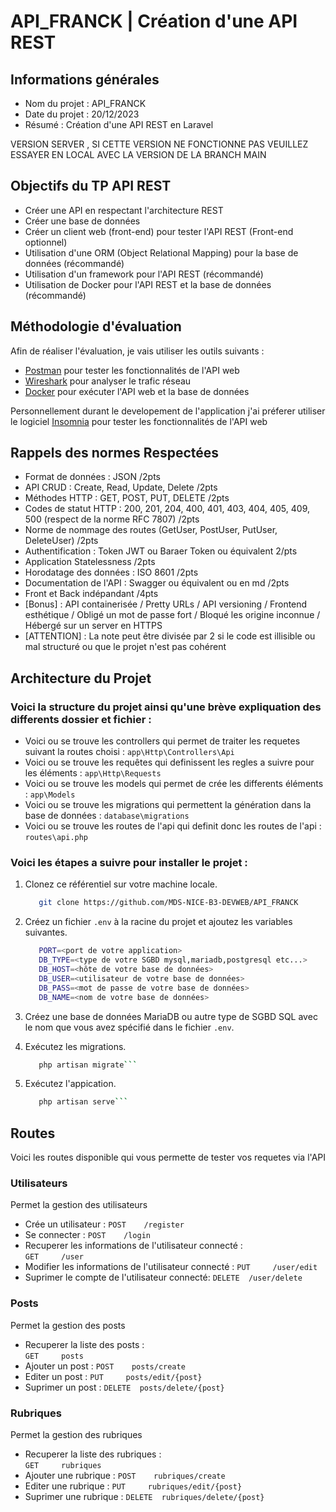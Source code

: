 # API_FRANCK | Création d'une API REST

## Informations générales
- Nom du projet : API_FRANCK
- Date du projet : 20/12/2023
- Résumé : Création d'une API REST en Laravel

VERSION SERVER , SI CETTE VERSION NE FONCTIONNE PAS VEUILLEZ ESSAYER EN LOCAL AVEC LA VERSION DE LA BRANCH MAIN

## Objectifs du TP API REST
- Créer une API en respectant l'architecture REST
- Créer une base de données
- Créer un client web (front-end) pour tester l'API REST (Front-end optionnel)
- Utilisation d'une ORM (Object Relational Mapping) pour la base de données (récommandé)
- Utilisation d'un framework pour l'API REST (récommandé)
- Utilisation de Docker pour l'API REST et la base de données (récommandé)

## Méthodologie d'évaluation
Afin de réaliser l'évaluation, je vais utiliser les outils suivants :
- [Postman](https://www.postman.com/) pour tester les fonctionnalités de l'API web
- [Wireshark](https://www.wireshark.org/) pour analyser le trafic réseau
- [Docker](https://www.docker.com/) pour exécuter l'API web et la base de données

Personnellement durant le developement de l'application j'ai préferer utiliser le logiciel [Insomnia](https://insomnia.rest) pour tester les fonctionnalités de l'API web

## Rappels des normes Respectées
- Format de données : JSON /2pts
- API CRUD : Create, Read, Update, Delete /2pts
- Méthodes HTTP : GET, POST, PUT, DELETE /2pts
- Codes de statut HTTP : 200, 201, 204, 400, 401, 403, 404, 405, 409, 500 (respect de la norme RFC 7807) /2pts
- Norme de nommage des routes (GetUser, PostUser, PutUser, DeleteUser) /2pts
- Authentification : Token JWT ou Baraer Token ou équivalent 2/pts 
- Application Statelessness /2pts
- Horodatage des données : ISO 8601 /2pts
- Documentation de l'API : Swagger ou équivalent ou en md /2pts
- Front et Back indépandant /4pts 
- [Bonus] : API containerisée / Pretty URLs / API versioning / Frontend esthétique / Obligé un mot de passe fort / Bloqué les origine inconnue / Hébergé sur un server en HTTPS
- [ATTENTION] : La note peut être divisée par 2 si le code est illisible ou mal structuré ou que le projet n'est pas cohérent

## Architecture du Projet

### Voici la structure du projet ainsi qu'une brève expliquation des differents dossier et fichier :

- Voici ou se trouve les controllers qui permet de traiter les requetes suivant la routes choisi : 
``` app\Http\Controllers\Api ```
- Voici ou se trouve les requêtes qui definissent les regles a suivre pour les éléments : 
``` app\Http\Requests ```
- Voici ou se trouve les models qui permet de crée les differents éléments : 
``` app\Models ```
- Voici ou se trouve les migrations qui permettent la génération dans la base de données : 
``` database\migrations ```
- Voici ou se trouve les routes de l'api qui definit donc les routes de l'api :
``` routes\api.php ```

### Voici les étapes a suivre pour installer le projet :

1. Clonez ce référentiel sur votre machine locale.

   ```bash
      git clone https://github.com/MDS-NICE-B3-DEVWEB/API_FRANCK
    ```

2. Créez un fichier `.env` à la racine du projet et ajoutez les variables suivantes.

   ```bash
      PORT=<port de votre application>
      DB_TYPE=<type de votre SGBD mysql,mariadb,postgresql etc...>
      DB_HOST=<hôte de votre base de données>
      DB_USER=<utilisateur de votre base de données>
      DB_PASS=<mot de passe de votre base de données>
      DB_NAME=<nom de votre base de données>
    ```

3. Créez une base de données MariaDB ou autre type de SGBD SQL avec le nom que vous avez spécifié dans le fichier `.env`.

4. Exécutez les migrations.

   ```bash
      php artisan migrate```

5. Exécutez l'appication.

   ```bash
      php artisan serve```

## Routes

Voici les routes disponible qui vous permette de tester vos requetes via l'API

### Utilisateurs

Permet la gestion des utilisateurs

- Crée un utilisateur : 
``` POST    /register ```
- Se connecter : 
``` POST    /login ```
- Recuperer les informations de l'utilisateur connecté :  
``` GET     /user ```
- Modifier les informations de l'utilisateur connecté : 
``` PUT     /user/edit ```
- Suprimer le compte de l'utilisateur connecté: 
``` DELETE  /user/delete ```

### Posts

Permet la gestion des posts

- Recuperer la liste des posts :  
``` GET     posts ```
- Ajouter un post : 
``` POST    posts/create ```
- Editer un post : 
``` PUT     posts/edit/{post} ```
- Suprimer un post :
``` DELETE  posts/delete/{post} ```

### Rubriques

Permet la gestion des rubriques

- Recuperer la liste des rubriques :  
``` GET     rubriques ```
- Ajouter une rubrique : 
``` POST    rubriques/create ```
- Editer une rubrique : 
``` PUT     rubriques/edit/{post} ```
- Suprimer une rubrique :
``` DELETE  rubriques/delete/{post} ```



